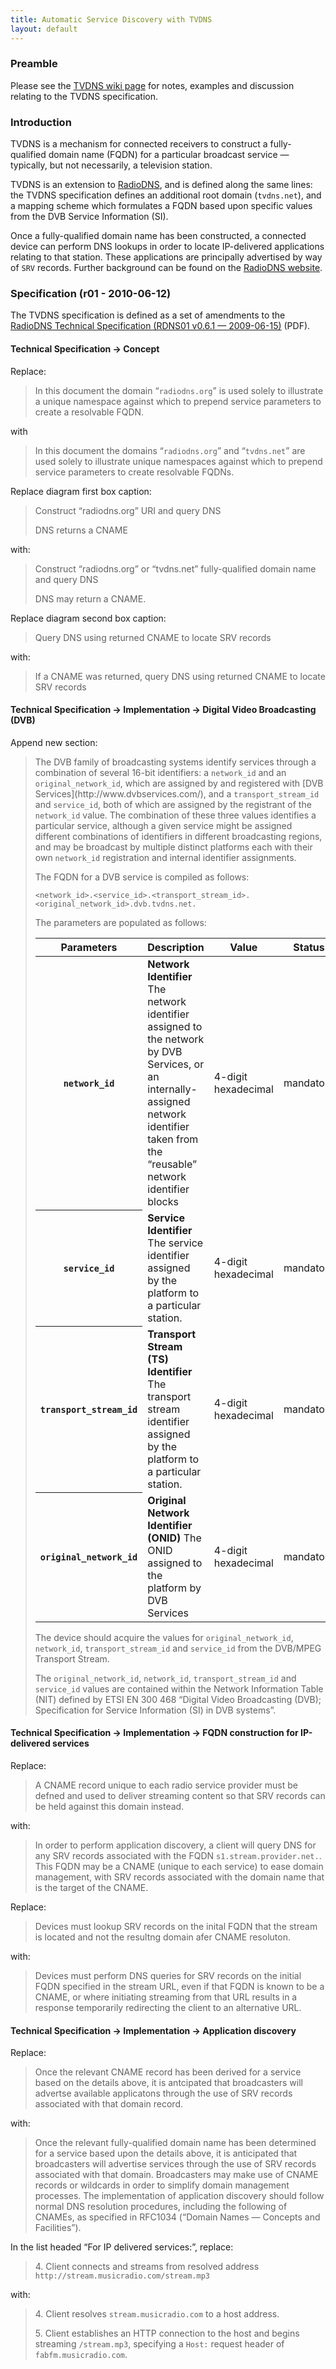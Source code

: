 ```yaml
---
title: Automatic Service Discovery with TVDNS
layout: default
---
```


### Preamble

Please see the [TVDNS wiki page](http://github.com/nexgenta/Baird/wikis/tvdns) for notes,
examples and discussion relating to the TVDNS specification.

### Introduction

TVDNS is a mechanism for connected receivers to construct a fully-qualified
domain name (FQDN) for a particular broadcast service — typically, but not
necessarily, a television station.

TVDNS is an extension to [RadioDNS](http://radiodns.org/), and is defined along
the same lines: the TVDNS specification defines an additional root domain
(<code>tvdns.net</code>), and a mapping scheme which formulates a FQDN based
upon specific values from the DVB Service Information (SI).

Once a fully-qualified domain name has been constructed, a connected device
can perform DNS lookups in order to locate IP-delivered applications relating
to that station. These applications are principally advertised by way of <code>SRV</code>
records. Further background can be found on the [RadioDNS website](http://radiodns.org/about-radiodns/).

### Specification (r01 - 2010-06-12)

The TVDNS specification is defined as a set of amendments to the [RadioDNS Technical Specification (RDNS01 v0.6.1 — 2009-06-15)](http://radiodns.org/wp-content/uploads/2009/03/rdns011.pdf) (PDF).

#### Technical Specification → Concept

Replace:

<blockquote>In this document the domain “<code>radiodns.org</code>” is used solely to illustrate a unique namespace against which to prepend service parameters to create a resolvable FQDN.</blockquote>

with

<blockquote>In this document the domains “<code>radiodns.org</code>” and “<code>tvdns.net</code>” are used solely to illustrate unique namespaces against which to prepend service parameters to create resolvable FQDNs.</blockquote>

Replace diagram first box caption:

<blockquote>Construct “radiodns.org” URI and query DNS

DNS returns a CNAME</blockquote>

with:

<blockquote>Construct “radiodns.org” or “tvdns.net” fully-qualified domain name and query DNS

DNS may return a CNAME.</blockquote>

Replace diagram second box caption:

<blockquote>Query DNS using returned CNAME to locate SRV records</blockquote>

with:

<blockquote>If a CNAME was returned, query DNS using returned CNAME to locate SRV records</blockquote>

#### Technical Specification → Implementation → Digital Video Broadcasting (DVB)

Append new section:

<blockquote>The DVB family of broadcasting systems identify services through a combination of several 16-bit identifiers: a <code>network_id</code> and an <code>original_network_id</code>, which are assigned by and registered with [DVB Services](http://www.dvbservices.com/), and a <code>transport_stream_id</code> and <code>service_id</code>, both of which are assigned by the registrant of the <code>network_id</code> value. The combination of these three values identifies a particular service, although a given service might be assigned different combinations of identifiers in different broadcasting regions, and may be broadcast by multiple distinct platforms each with  their own <code>network_id</code> registration and internal identifier assignments.

The FQDN for a DVB service is compiled as follows:

<code>&lt;network_id&gt;.&lt;service_id&gt;.&lt;transport_stream_id&gt;.&lt;original_network_id&gt;.dvb.tvdns.net.</code>

The parameters are populated as follows:
<table><thead><tr><th scope="col">Parameters</th><th scope="col">Description</th><th scope="col">Value</th><th scope="col">Status</th></tr></thead>
<tbody><tr><th scope="row"><code>network_id</code></th><td><strong>Network Identifier</strong>
The network identifier assigned to the network by DVB Services, or an internally-assigned network identifier taken from the “reusable” network identifier blocks</td><td>4-digit hexadecimal</td><td>mandatory</td></tr>
<tr><th scope="row"><code>service_id</code></th><td><strong>Service Identifier</strong>
The service identifier assigned by the platform to a particular station.</td><td>4-digit hexadecimal</td><td>mandatory</td></tr>
<tr><th scope="row"><code>transport_stream_id</code></th><td><strong>Transport Stream (TS) Identifier</strong>
The transport stream identifier assigned by the platform to a particular station.</td><td>4-digit hexadecimal</td><td>mandatory</td></tr>
<tr><th scope="row"><code>original_network_id</code></th><td><strong>Original Network Identifier (ONID)</strong>
The ONID assigned to the platform by DVB Services</td><td>4-digit hexadecimal</td><td>mandatory</td></tr>
</tbody>
</table>

The device should acquire the values for <code>original_network_id</code>, <code>network_id</code>, <code>transport_stream_id</code> and <code>service_id</code> from the DVB/MPEG Transport Stream.

The <code>original_network_id</code>, <code>network_id</code>, <code>transport_stream_id</code> and <code>service_id</code> values are contained within the Network Information Table (NIT) defined by ETSI EN 300 468 “Digital Video Broadcasting (DVB); Specification for Service Information (SI) in DVB systems”.
</blockquote>

#### Technical Specification → Implementation → FQDN construction for IP-delivered services

Replace:

<blockquote>A CNAME record unique to each radio service provider must be defned and used to deliver streaming content so that SRV records can be held against this domain instead.</blockquote>

with:

<blockquote>In order to perform application discovery, a client will query DNS for any SRV records associated with the FQDN <code>s1.stream.provider.net.</code>. This FQDN may be a CNAME (unique to each service) to ease domain management, with SRV records associated with the domain name that is the target of the CNAME.</blockquote>

Replace:

<blockquote>Devices must lookup SRV records on the inital FQDN that the stream is located and not the resultng domain afer CNAME resoluton.</blockquote>

with:

<blockquote>Devices must perform DNS queries for SRV records on the initial FQDN specified in the stream URL, even if that FQDN is known to be a CNAME, or where initiating streaming from that URL results in a response temporarily redirecting the client to an alternative URL.</blockquote>

#### Technical Specification → Implementation → Application discovery

Replace:

<blockquote>Once the relevant CNAME record has been derived for a service based on the details above, it is antcipated that broadcasters will advertse available applicatons through the use of SRV records associated with that domain record.</blockquote>

with:

<blockquote>Once the relevant fully-qualified domain name has been determined for a service based upon the details above, it is anticipated that broadcasters will advertise services through the use of SRV records associated with that domain. Broadcasters may make use of CNAME records or wildcards in order to simplify domain management processes. The implementation of application discovery should follow normal DNS resolution procedures, including the following of CNAMEs, as specified in RFC1034 (“Domain Names — Concepts and Facilities”).</blockquote>

In the list headed “For IP delivered services:”, replace:

<blockquote>4. Client connects and streams from resolved address <code>http://stream.musicradio.com/stream.mp3</code></blockquote>

with:

<blockquote><p>4. Client resolves <code>stream.musicradio.com</code> to a host address.</p>
<p>5. Client establishes an HTTP connection to the host and begins streaming <code>/stream.mp3</code>, specifying a <code>Host:</code> request header of <code>fabfm.musicradio.com</code>.</p></blockquote>

